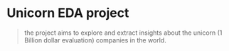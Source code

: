 # Unicorn EDA project 

> the project aims to explore and extract insights about the unicorn (1 Billion dollar evaluation) companies in the world. 